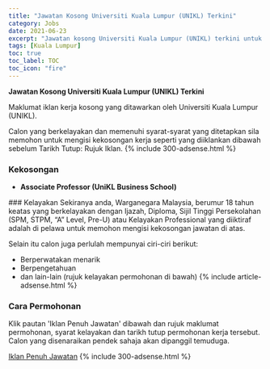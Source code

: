 ```yaml
---
title: "Jawatan Kosong Universiti Kuala Lumpur (UNIKL) Terkini" 
category: Jobs 
date: 2021-06-23 
excerpt: "Jawatan kosong Universiti Kuala Lumpur (UNIKL) terkini untuk kekosongan Associate Professor (UniKL Business School)" 
tags: [Kuala Lumpur] 
toc: true 
toc_label: TOC 
toc_icon: "fire" 
--- 
```


**Jawatan Kosong Universiti Kuala Lumpur (UNIKL) Terkini**

Maklumat iklan kerja kosong yang ditawarkan oleh Universiti Kuala Lumpur (UNIKL). 

Calon yang berkelayakan dan memenuhi syarat-syarat yang ditetapkan sila memohon untuk mengisi kekosongan kerja seperti yang diiklankan dibawah sebelum Tarikh Tutup: Rujuk Iklan. 
{% include 300-adsense.html %} 
### Kekosongan 
<ul>
<li>
<p><strong>Associate Professor (UniKL Business School)&#160;</strong></p>
</li>
</ul> 
### Kelayakan 
Sekiranya anda, Warganegara Malaysia, berumur 18 tahun keatas yang berkelayakan dengan Ijazah, Diploma, Sijil Tinggi Persekolahan (SPM, STPM, “A” Level, Pre-U) atau Kelayakan Professional yang diiktiraf adalah di pelawa untuk memohon mengisi kekosongan jawatan di atas.

Selain itu calon juga perlulah mempunyai ciri-ciri berikut:
- Berperwatakan menarik
- Berpengetahuan
- dan lain-lain (rujuk kelayakan permohonan di bawah) 
{% include article-adsense.html %} 
### Cara Permohonan 
Klik pautan 'Iklan Penuh Jawatan' dibawah dan rujuk maklumat permohonan, syarat kelayakan dan tarikh tutup permohonan kerja tersebut.
Calon yang disenaraikan pendek sahaja akan dipanggil temuduga.

<a href="https://www.jobstreet.com.my/en/job/4594942?" class="btn btn--info" target="_blank" rel="nofollow noopenner">Iklan Penuh Jawatan</a> 
{% include 300-adsense.html %} 